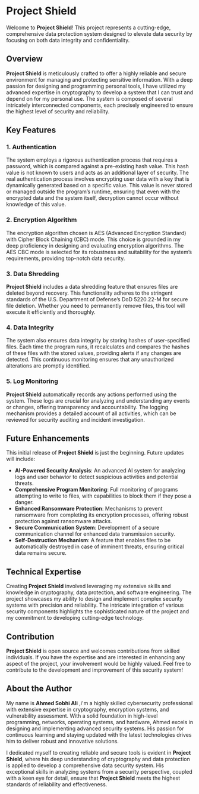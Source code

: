 # Project Shield

Welcome to **Project Shield**! This project represents a cutting-edge, comprehensive data protection system designed to elevate data security by focusing on both data integrity and confidentiality.

## Overview

**Project Shield** is meticulously crafted to offer a highly reliable and secure environment for managing and protecting sensitive information. With a deep passion for designing and programming personal tools, I have utilized my advanced expertise in cryptography to develop a system that I can trust and depend on for my personal use. The system is composed of several intricately interconnected components, each precisely engineered to ensure the highest level of security and reliability.

## Key Features

### 1. Authentication
The system employs a rigorous authentication process that requires a password, which is compared against a pre-existing hash value. This hash value is not known to users and acts as an additional layer of security. The real authentication process involves encrypting user data with a key that is dynamically generated based on a specific value. This value is never stored or managed outside the program’s runtime, ensuring that even with the encrypted data and the system itself, decryption cannot occur without knowledge of this value.

### 2. Encryption Algorithm
The encryption algorithm chosen is AES (Advanced Encryption Standard) with Cipher Block Chaining (CBC) mode. This choice is grounded in my deep proficiency in designing and evaluating encryption algorithms. The AES CBC mode is selected for its robustness and suitability for the system’s requirements, providing top-notch data security.

### 3. Data Shredding
**Project Shield** includes a data shredding feature that ensures files are deleted beyond recovery. This functionality adheres to the stringent standards of the U.S. Department of Defense’s DoD 5220.22-M for secure file deletion. Whether you need to permanently remove files, this tool will execute it efficiently and thoroughly.

### 4. Data Integrity
The system also ensures data integrity by storing hashes of user-specified files. Each time the program runs, it recalculates and compares the hashes of these files with the stored values, providing alerts if any changes are detected. This continuous monitoring ensures that any unauthorized alterations are promptly identified.

### 5. Log Monitoring
**Project Shield** automatically records any actions performed using the system. These logs are crucial for analyzing and understanding any events or changes, offering transparency and accountability. The logging mechanism provides a detailed account of all activities, which can be reviewed for security auditing and incident investigation.

## Future Enhancements

This initial release of **Project Shield** is just the beginning. Future updates will include:
- **AI-Powered Security Analysis**: An advanced AI system for analyzing logs and user behavior to detect suspicious activities and potential threats.
- **Comprehensive Program Monitoring**: Full monitoring of programs attempting to write to files, with capabilities to block them if they pose a danger.
- **Enhanced Ransomware Protection**: Mechanisms to prevent ransomware from completing its encryption processes, offering robust protection against ransomware attacks.
- **Secure Communication System**: Development of a secure communication channel for enhanced data transmission security.
- **Self-Destruction Mechanism**: A feature that enables files to be automatically destroyed in case of imminent threats, ensuring critical data remains secure.

## Technical Expertise

Creating **Project Shield** involved leveraging my extensive skills and knowledge in cryptography, data protection, and software engineering. The project showcases my ability to design and implement complex security systems with precision and reliability. The intricate integration of various security components highlights the sophisticated nature of the project and my commitment to developing cutting-edge technology.

## Contribution

**Project Shield** is open source and welcomes contributions from skilled individuals. If you have the expertise and are interested in enhancing any aspect of the project, your involvement would be highly valued. Feel free to contribute to the development and improvement of this security system!

## About the Author

My name is **Ahmed Sobhi Ali** ,i'm a highly skilled cybersecurity professional with extensive expertise in cryptography, encryption systems, and vulnerability assessment. With a solid foundation in high-level programming, networks, operating systems, and hardware, Ahmed excels in designing and implementing advanced security systems. His passion for continuous learning and staying updated with the latest technologies drives him to deliver robust and innovative solutions.

I dedicated myself to creating reliable and secure tools is evident in **Project Shield**, where his deep understanding of cryptography and data protection is applied to develop a comprehensive data security system. His exceptional skills in analyzing systems from a security perspective, coupled with a keen eye for detail, ensure that **Project Shield** meets the highest standards of reliability and effectiveness.
